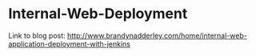 # Internal-Web-Deployment

Link to blog post: http://www.brandynadderley.com/home/internal-web-application-deployment-with-jenkins
